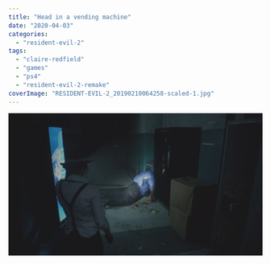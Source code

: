 ```yaml
---
title: "Head in a vending machine"
date: "2020-04-03"
categories: 
  - "resident-evil-2"
tags: 
  - "claire-redfield"
  - "games"
  - "ps4"
  - "resident-evil-2-remake"
coverImage: "RESIDENT-EVIL-2_20190210064258-scaled-1.jpg"
---
```


[![](images/RESIDENT-EVIL-2_20190210064258-scaled-1.jpg)](https://davidpeach.co.uk/wp-content/uploads/2023/01/RESIDENT-EVIL-2_20190210064258-scaled-1.jpg)
